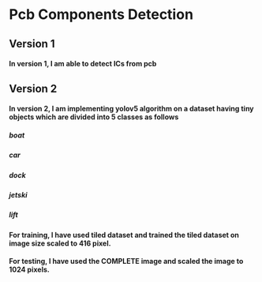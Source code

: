# Pcb Components Detection

## Version 1
#### In version 1, I am able to detect ICs from pcb


## Version 2
#### In version 2, I am implementing yolov5 algorithm on a dataset having tiny objects which are divided into 5 classes as follows
##### boat
##### car
##### dock
##### jetski
##### lift

#### For training, I have used tiled dataset and trained the tiled dataset on image size scaled to 416 pixel.
#### For testing, I have used the COMPLETE image and scaled the image to 1024 pixels.
